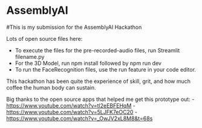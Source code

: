 # AssemblyAI
#This is my submission for the AssemblyAI Hackathon

Lots of open source files here:
- To execute the files for the pre-recorded-audio files, run Streamlit filename.py
- For the 3D Model, run npm install followed by npm run dev
- To run the FaceRecognition files, use the run feature in your code editor. 


This hackathon has been quite the experience of skill, grit, and how much coffee the human body can sustain. 

Big thanks to the open source apps that helped me get this prototype out: 
-https://www.youtube.com/watch?v=tl2eEBFEHqM
-https://www.youtube.com/watch?v=5LJFK7eOC20
-https://www.youtube.com/watch?v=_OwJV2xL8M8&t=68s
